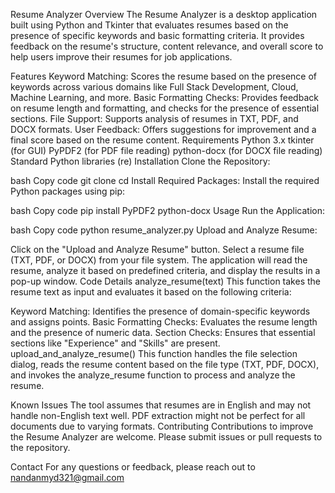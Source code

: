Resume Analyzer
Overview
The Resume Analyzer is a desktop application built using Python and Tkinter that evaluates resumes based on the presence of specific keywords and basic formatting criteria. It provides feedback on the resume's structure, content relevance, and overall score to help users improve their resumes for job applications.

Features
Keyword Matching: Scores the resume based on the presence of keywords across various domains like Full Stack Development, Cloud, Machine Learning, and more.
Basic Formatting Checks: Provides feedback on resume length and formatting, and checks for the presence of essential sections.
File Support: Supports analysis of resumes in TXT, PDF, and DOCX formats.
User Feedback: Offers suggestions for improvement and a final score based on the resume content.
Requirements
Python 3.x
tkinter (for GUI)
PyPDF2 (for PDF file reading)
python-docx (for DOCX file reading)
Standard Python libraries (re)
Installation
Clone the Repository:

bash
Copy code
git clone <repository-url>
cd <repository-directory>
Install Required Packages: Install the required Python packages using pip:

bash
Copy code
pip install PyPDF2 python-docx
Usage
Run the Application:

bash
Copy code
python resume_analyzer.py
Upload and Analyze Resume:

Click on the "Upload and Analyze Resume" button.
Select a resume file (TXT, PDF, or DOCX) from your file system.
The application will read the resume, analyze it based on predefined criteria, and display the results in a pop-up window.
Code Details
analyze_resume(text)
This function takes the resume text as input and evaluates it based on the following criteria:

Keyword Matching: Identifies the presence of domain-specific keywords and assigns points.
Basic Formatting Checks: Evaluates the resume length and the presence of numeric data.
Section Checks: Ensures that essential sections like "Experience" and "Skills" are present.
upload_and_analyze_resume()
This function handles the file selection dialog, reads the resume content based on the file type (TXT, PDF, DOCX), and invokes the analyze_resume function to process and analyze the resume.

Known Issues
The tool assumes that resumes are in English and may not handle non-English text well.
PDF extraction might not be perfect for all documents due to varying formats.
Contributing
Contributions to improve the Resume Analyzer are welcome. Please submit issues or pull requests to the repository.

Contact
For any questions or feedback, please reach out to nandanmyd321@gmail.com
